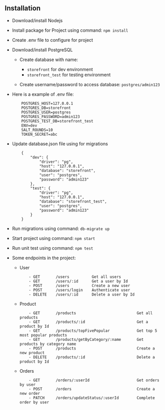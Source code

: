 ## Installation

 - Download/install Nodejs

 - Install package for Project using command: `npm install`

 - Create .env file to configure for project
   
 - Download/install PostgreSQL

    - Create database with name:
        - `storefront` for dev environment
        - `storefront_test` for testing environment

    - Create username/password to access database: `postgres/admin123`

 - Here is a example of .env file:
    ```
        POSTGRES_HOST=127.0.0.1
        POSTGRES_DB=storefront
        POSTGRES_USER=postgres
        POSTGRES_PASSWORD=admin123
        POSTGRES_TEST_DB=storefront_test
        ENV=dev
        SALT_ROUNDS=10
        TOKEN_SECRET=abc
    ```

 - Update database.json file using for migrations
    ```
        {
            "dev": {
                "driver": "pg",
                "host": "127.0.0.1",
                "database": "storefront",
                "user": "postgres",
                "password": "admin123"
            },
            "test": {
                "driver": "pg",
                "host": "127.0.0.1",
                "database": "storefront_test",
                "user": "postgres",
                "password": "admin123"
            }
        }
    ```
 - Run migrations using command: `db-migrate up`

 - Start project using command: `npm start`

 - Run unit test using command: `npm test`

 - Some endpoints in the project:
    - User
        ```
            - GET	    /users          Get all users
            - GET       /users/:id      Get a user by Id
            - POST      /users          Create a new user
            - POST      /users/login    Authenticate user
            - DELETE    /users/:id      Delete a user by Id
        ```


    - Product
        ```
            - GET	    /products                           Get all products
            - GET	    /products/:id                       Get a product by Id
            - GET	    /products/topFivePopular            Get top 5 most popular products
            - GET	    /products/getByCategory/:name       Get products by category name
            - POST	    /products                           Create a new product
            - DELETE    /products/:id                       Delete a product by Id
        ```

    - Orders
        ```
            - GET       /orders/:userId                     Get orders by user
            - POST	    /orders                             Create a new order
            - PATCH	    /orders/updateStatus/:userId        Complete order by user
        ```